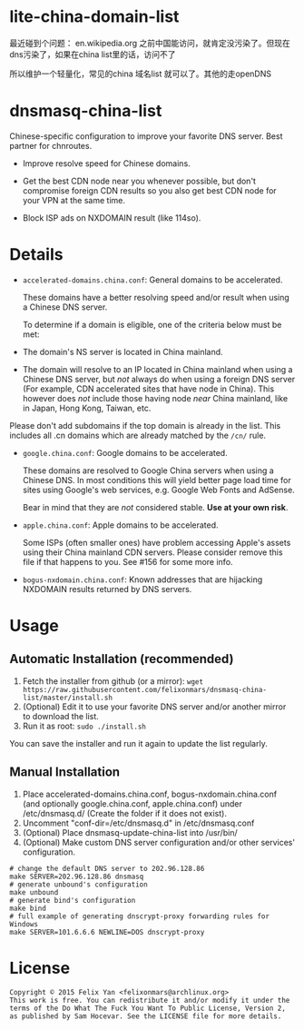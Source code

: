 lite-china-domain-list
==================

最近碰到个问题： en.wikipedia.org 之前中国能访问，就肯定没污染了。但现在dns污染了，如果在china list里的话，访问不了

所以维护一个轻量化，常见的china 域名list 就可以了。其他的走openDNS


dnsmasq-china-list
==================

Chinese-specific configuration to improve your favorite DNS server. Best partner for chnroutes.

- Improve resolve speed for Chinese domains.

- Get the best CDN node near you whenever possible, but don't compromise foreign CDN results so you also get best CDN node for your VPN at the same time.

- Block ISP ads on NXDOMAIN result (like 114so).

Details
=======

- `accelerated-domains.china.conf`: General domains to be accelerated.

  These domains have a better resolving speed and/or result when using a Chinese DNS server.

  To determine if a domain is eligible, one of the criteria below must be met:

 - The domain's NS server is located in China mainland.

 - The domain will resolve to an IP located in China mainland when using a Chinese DNS server, but _not_ always do when using a foreign DNS server (For example, CDN accelerated sites that have node in China). This however does _not_ include those having node _near_ China mainland, like in Japan, Hong Kong, Taiwan, etc.

  Please don't add subdomains if the top domain is already in the list. This includes all .cn domains which are already matched by the `/cn/` rule.

- `google.china.conf`: Google domains to be accelerated.

  These domains are resolved to Google China servers when using a Chinese DNS. In most conditions this will yield better page load time for sites using Google's web services, e.g. Google Web Fonts and AdSense.

  Bear in mind that they are _not_ considered stable. **Use at your own risk**.

- `apple.china.conf`: Apple domains to be accelerated.

  Some ISPs (often smaller ones) have problem accessing Apple's assets using their China mainland CDN servers. Please consider remove this file if that happens to you. See #156 for some more info.

- `bogus-nxdomain.china.conf`: Known addresses that are hijacking NXDOMAIN results returned by DNS servers.

Usage
=====

Automatic Installation (recommended)
------------------------------------

1. Fetch the installer from github (or a mirror): `wget https://raw.githubusercontent.com/felixonmars/dnsmasq-china-list/master/install.sh`
2. (Optional) Edit it to use your favorite DNS server and/or another mirror to download the list.
3. Run it as root: `sudo ./install.sh`

You can save the installer and run it again to update the list regularly.

Manual Installation
-------------------

1. Place accelerated-domains.china.conf, bogus-nxdomain.china.conf (and optionally google.china.conf, apple.china.conf) under /etc/dnsmasq.d/ (Create the folder if it does not exist).
2. Uncomment "conf-dir=/etc/dnsmasq.d" in /etc/dnsmasq.conf
3. (Optional) Place dnsmasq-update-china-list into /usr/bin/
4. (Optional) Make custom DNS server configuration and/or other services' configuration.

  ```shell
  # change the default DNS server to 202.96.128.86
  make SERVER=202.96.128.86 dnsmasq
  # generate unbound's configuration
  make unbound
  # generate bind's configuration
  make bind
  # full example of generating dnscrypt-proxy forwarding rules for Windows
  make SERVER=101.6.6.6 NEWLINE=DOS dnscrypt-proxy
  ```

License
=======

```
Copyright © 2015 Felix Yan <felixonmars@archlinux.org>
This work is free. You can redistribute it and/or modify it under the
terms of the Do What The Fuck You Want To Public License, Version 2,
as published by Sam Hocevar. See the LICENSE file for more details.
```
